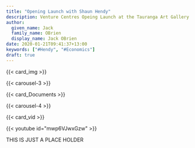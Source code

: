 ```yaml
---
title: "Opening Launch with Shaun Hendy"
description: Venture Centres Opeing Launch at the Tauranga Art Gallery
author:
  given_name: Jack
  family_name: OBrien
  display_name: Jack OBrien
date: 2020-01-21T09:41:37+13:00
keywords: ["#Hendy", "#Economics"] 
draft: true
---
```

{{< card_img >}}

{{< carousel-3 >}}

{{< card_Documents >}}

{{< carousel-4 >}}

{{< card_vid >}}

{{< youtube id="mwp6VJwxGzw" >}}

<div class="alert alert-danger" role="alert">
  THIS IS JUST A PLACE HOLDER
</div>